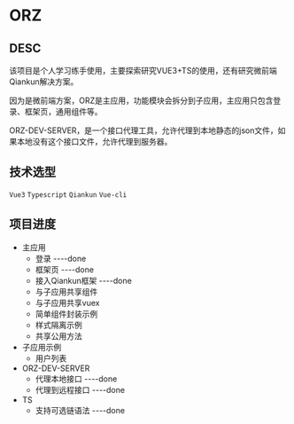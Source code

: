# ORZ
## DESC
该项目是个人学习练手使用，主要探索研究VUE3+TS的使用，还有研究微前端Qiankun解决方案。

因为是微前端方案，ORZ是主应用，功能模块会拆分到子应用，主应用只包含登录、框架页，通用组件等。

ORZ-DEV-SERVER，是一个接口代理工具，允许代理到本地静态的json文件，如果本地没有这个接口文件，允许代理到服务器。


## 技术选型

`Vue3`
`Typescript`
`Qiankun`
`Vue-cli`

## 项目进度
- 主应用
  - 登录 ----done
  - 框架页 ----done
  - 接入Qiankun框架 ----done
  - 与子应用共享组件
  - 与子应用共享vuex
  - 简单组件封装示例
  - 样式隔离示例
  - 共享公用方法
- 子应用示例
  - 用户列表
- ORZ-DEV-SERVER
  - 代理本地接口 ----done
  - 代理到远程接口 ----done
- TS
  - 支持可选链语法 ----done

